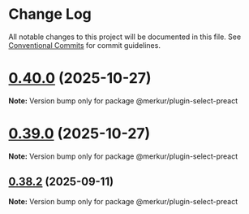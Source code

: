 # Change Log

All notable changes to this project will be documented in this file.
See [Conventional Commits](https://conventionalcommits.org) for commit guidelines.

# [0.40.0](https://github.com/mjancarik/merkur/compare/v0.39.0...v0.40.0) (2025-10-27)

**Note:** Version bump only for package @merkur/plugin-select-preact

# [0.39.0](https://github.com/mjancarik/merkur/compare/v0.38.2...v0.39.0) (2025-10-27)

**Note:** Version bump only for package @merkur/plugin-select-preact

## [0.38.2](https://github.com/mjancarik/merkur/compare/v0.38.1...v0.38.2) (2025-09-11)

**Note:** Version bump only for package @merkur/plugin-select-preact
